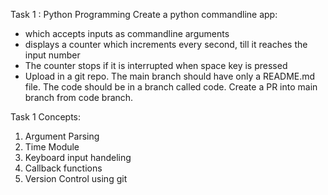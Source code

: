 Task 1 : Python Programming
 Create a python commandline app:
- which accepts inputs as commandline arguments
- displays a counter which increments every second, 
  till it reaches the input number
- The counter stops if it is interrupted when space key 
  is pressed
- Upload in a git repo. The main branch should have only
  a README.md file. The code should be in a branch called 
  code. Create a PR into main branch from code branch.

Task 1 Concepts:
1. Argument Parsing
2. Time Module
3. Keyboard input handeling
4. Callback functions
5. Version Control using git
